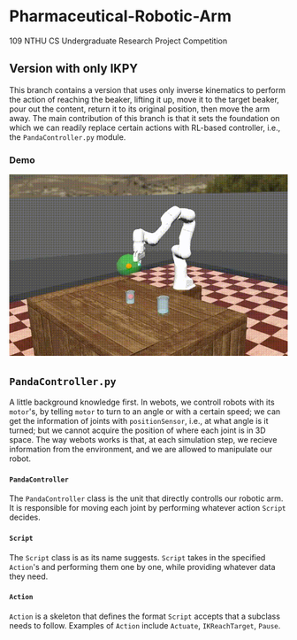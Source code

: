 # Pharmaceutical-Robotic-Arm
109 NTHU CS Undergraduate Research Project Competition

## Version with only IKPY
This branch contains a version that uses only inverse kinematics to perform the action of reaching the beaker, lifting it up, move it to the target beaker, pour out the content, return it to its original position, then move the arm away.
The main contribution of this branch is that it sets the foundation on which we can readily replace certain actions with RL-based controller, i.e., the `PandaController.py` module.
### Demo
![image](https://github.com/CT-Lab/Pharmaceutical-Robotic-Arm/blob/IKPY_Only/IK_demo.gif)
## `PandaController.py`
A little background knowledge first.  In webots, we controll robots with its `motor`'s, by telling `motor` to turn to an angle or with a certain speed; we can get the information of joints with `positionSensor`, i.e., at what angle is it turned; but we cannot acquire the position of where each joint is in 3D space.
The way webots works is that, at each simulation step, we recieve information from the environment, and we are allowed to manipulate our robot.

#### `PandaController`
The `PandaController` class is the unit that directly controlls our robotic arm.  It is responsible for moving each joint by performing whatever action `Script` decides.

#### `Script`
The `Script` class is as its name suggests.  `Script` takes in the specified `Action`'s and performing them one by one, while providing whatever data they need.

#### `Action`
`Action` is a skeleton that defines the format `Script` accepts that a subclass needs to follow.
Examples of `Action` include `Actuate`, `IKReachTarget`, `Pause`.
